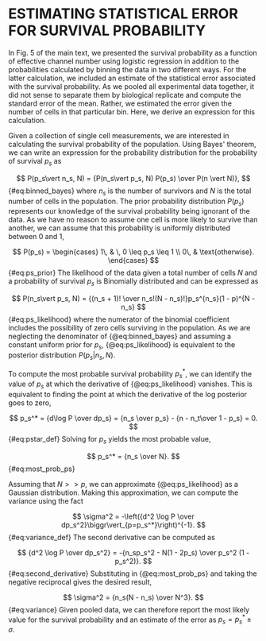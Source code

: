 # ESTIMATING STATISTICAL ERROR FOR SURVIVAL PROBABILITY

In Fig. 5 of the main text, we presented the survival probability as a function of effective channel number using logistic regression in addition to the probabilities calculated by binning the data in two different ways. For the latter calculation, we included an estimate of the statistical error associated with the survival probability. As we pooled all experimental data together, it did not sense to separate them by biological replicate and compute the standard error of the mean. Rather, we estimated the error given the number of cells in that particular bin. Here, we derive an expression for this calculation.

Given a collection of single cell measurements, we are interested in calculating the survival probability of the population. Using Bayes' theorem, we can write an expression for the probability distribution for the probability of survival $p_s$ as 

$$
P(p_s\vert n_s, N) = {P(n_s\vert p_s, N) P(p_s) \over P(n \vert N)},
$${#eq:binned_bayes}
where $n_s$ is the number of survivors and $N$ is the total number of cells in the population. The prior probability distribution $P(p_s)$ represents our knowledge of the survival probability being ignorant of the data. As we have no reason to assume one cell is more likely to survive than another, we can assume that this probability is uniformly distributed between $0$  and $1$,

$$
P(p_s) = \begin{cases}
1\, & \, 0 \leq p_s \leq 1 \\
0\, & \text{otherwise}.
\end{cases}
$${#eq:ps_prior}
The likelihood of the data given a total number of cells $N$ and a probability of survival $p_s$ is Binomially distributed and can be expressed as

$$
P(n_s\vert p_s, N) = {(n_s + 1)! \over n_s!(N - n_s)!}p_s^{n_s}(1 - p)^{N - n_s}
$${#eq:ps_likelihood}
where the numerator of the binomial coefficient includes the possibility of zero cells surviving in the population. As we are neglecting the denominator of {@eq:binned_bayes} and assuming a constant uniform prior for $p_s$, {@eq:ps_likelihood} is equivalent to the posterior distribution $P(p_s \vert n_s, N)$.

To compute the most probable survival probability $p_s^*$, we can identify the value of $p_s$ at which the derivative of {@eq:ps_likelihood} vanishes. This is equivalent to finding the point at which the derivative of the log posterior goes to zero,

$$
p_s^* = {d\log P \over dp_s} = {n_s \over p_s} - {n - n_t\over 1 - p_s} = 0.
$${#eq:pstar_def}
Solving for $p_s$ yields the most probable value, 

$$
p_s^* = {n_s \over N}.
$${#eq:most_prob_ps}

Assuming that $N >> p$,  we can approximate {@eq:ps_likelihood} as a Gaussian distribution. Making this approximation, we can compute the variance using the fact

$$
\sigma^2 = -\left({d^2 \log P \over dp_s^2}\biggr\vert_{p=p_s^*}\right)^{-1}.
$${#eq:variance_def}
The second derivative can be computed as

$$
{d^2 \log P \over dp_s^2} = -{n_sp_s^2 - N(1 - 2p_s) \over p_s^2 (1 - p_s^2)}.
$${#eq:second_derivative}
Substituting in {@eq:most_prob_ps} and taking the negative reciprocal gives the desired result, 

$$
\sigma^2 = {n_s(N - n_s) \over N^3}.
$${#eq:variance}
Given pooled data, we can therefore report the most likely value for the survival probability and an estimate of the error as $p_s = p_s^* \pm \sigma.$



